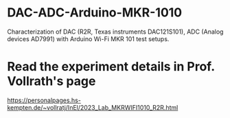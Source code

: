 # DAC-ADC-Arduino-MKR-1010
Characterization of DAC (R2R, Texas instruments DAC121S101), ADC (Analog devices AD7991) with Arduino Wi-Fi MKR 101 test setups.
# Read the experiment details in Prof. Vollrath's page 
https://personalpages.hs-kempten.de/~vollratj/InEl/2023_Lab_MKRWIFI1010_R2R.html
